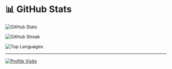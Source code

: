 # 📊 GitHub Stats

![GitHub Stats](https://github-readme-stats.vercel.app/api?username=Ianwesley882&theme=dark&hide_border=false&include_all_commits=false&count_private=false)

![GitHub Streak](https://nirzak-streak-stats.vercel.app/?user=Ianwesley882&theme=dark&hide_border=false)

![Top Languages](https://github-readme-stats.vercel.app/api/top-langs/?username=Ianwesley882&theme=dark&hide_border=false&include_all_commits=false&count_private=false&layout=compact)

---

[![Profile Visits](https://visitcount.itsvg.in/api?id=Ianwesley882&icon=0&color=0)](https://visitcount.itsvg.in)

<!-- Proudly created with GPRM ( https://gprm.itsvg.in ) -->
